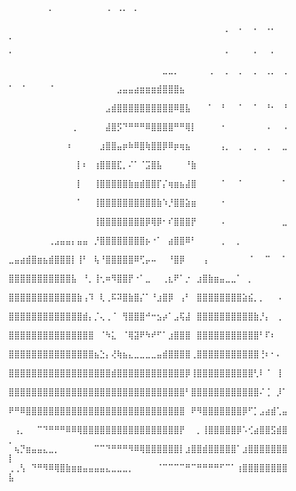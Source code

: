 ⠀⠀⠀⠀⠀⠀⠀⠁⠀⠀⠀⠀⠀⠀⠀⠀⠀⠈⠀⠈⠁⠀⠁⠀⠀⠀⠀⠀⠀⠀⠀⠀⠀⠀⠀⠀⠀⠀⠀⠀⠀⠀⠀⠀⠀⠀⠀⠀⠀⠀
⠀⠀⠀⠀⠀⠀⠀⠀⠀⠀⠀⠀⠀⠀⠀⠀⠀⠀⠀⠀⠀⠀⠀⠀⠀⠀⠀⠀⠀⠀⠀⠀⠀⠀⠀⠀⠀⠀⠂⠀⠈⠀⠀⠁⠀⠈⠁⠀⠀⠁
⠄⠀⠀⠀⠀⠀⠀⠀⠀⠀⠀⠀⠀⠀⠀⠀⠀⠀⠀⠀⠀⠀⠀⠀⠀⠀⠀⠀⠀⠀⠀⠀⠀⠀⠀⠀⠀⠀⠄⠀⠀⠀⠀⠄⠀⠀⠄⠀⠀⠀
⠀⠀⠀⠀⠀⠀⠀⠀⠀⠀⠀⠀⠀⠀⠀⠀⠀⠀⠀⠀⠀⠀⠀⠀⠀⠀⠀⣀⣀⡀⠀⠀⠀⠀⠀⢀⠀⠀⡀⠀⢀⠀⠀⡀⠀⢀⡀⠀⢀⠀
⠁⠀⠈⠀⠀⠀⠀⠈⠀⠀⠀⠀⠀⠀⠀⠀⠀⠀⠀⣠⣤⣤⣴⣶⣶⣶⣾⣿⣿⣿⣦⠀⠀⠀⠀⠀⠀⠀⠀⠀⠀⠀⠀⠀⠀⠀⠀⠀⠀⠀
⠀⠀⠀⠀⠀⠀⠀⠀⠀⠀⠀⠀⠀⠀⠀⠀⠀⣠⣾⣿⣿⣿⣿⣿⣿⣿⣿⣿⣿⠿⣿⣧⠀⠀⠀⠁⠀⠘⠀⠀⠈⠀⠀⠁⠀⠘⠂⠀⠘⠀
⠀⠀⠀⠀⠀⠀⠀⠀⠀⠀⠀⢀⠀⠀⠀⠀⠀⣼⣿⡫⠙⠛⠛⠛⠿⣿⣿⣿⣿⠛⠛⢿⡇⠀⠀⠀⠀⠐⠀⠀⠀⠀⠀⠀⠀⠠⠀⠀⠠⠀
⠀⠀⠀⠀⠀⠀⠀⠀⠀⠀⠰⠀⠀⠀⠀⠀⣰⣿⣿⣤⡶⠷⠿⣿⢷⣿⣿⡿⠿⡶⢶⣦⠀⠀⠀⠀⠀⢠⡀⠀⢀⠀⠀⡀⠀⢀⠀⠀⣀⠀
⠀⠀⠀⠀⠀⠀⠀⠀⠀⠀⠀⠀⡇⠆⠀⢰⣿⣿⣿⣏⡀⠌⠁⠈⣩⣿⣧⠀⠀⠀⠀⠘⣷⠀⠀⠀⠀⠀⠀⠀⠀⠀⠀⠀⠀⠀⠀⠀⠀⠀
⠀⠀⠀⠀⠀⠀⠀⠀⠀⠀⠀⠀⡇⠀⠀⢸⣿⣿⣿⣿⣿⣷⣶⣾⣿⣿⡏⡌⢶⣶⣦⣼⣿⠀⠀⠀⠀⠈⠀⠀⠈⠀⠀⠀⠀⠀⠀⠀⠁⠀
⠀⠀⠀⠀⠀⠀⠀⠀⠀⠀⠀⠀⠁⠀⠀⢸⣿⣿⣿⣿⣿⣿⣿⣿⣿⣿⣷⠱⡘⣿⣿⣵⣶⠀⠀⠀⠀⠐⠀⠀⠀⠀⠀⠀⠀⠀⠀⠀⠀⠀
⠀⠀⠀⠀⠀⠀⠀⠀⠀⠀⠀⠀⠀⠀⠀⢸⣿⣿⣿⣿⣿⣿⣿⣿⡿⢿⡿⠂⠎⣿⣿⣿⡟⠀⠀⠀⠀⠠⠀⠀⠀⠀⠀⠀⠀⠀⠀⠀⣀⠀
⠀⠀⠀⠀⠀⠀⠀⢀⣠⣤⣤⡄⣤⣤⠀⡘⣿⣿⣿⣿⣿⣿⣿⣿⡦⠐⠁⠀⣴⣿⣿⠿⠃⠀⠀⠀⠀⢀⠀⠀⡀⠀⠀⠀⠀⠀⠀⠀⠀⠀
⣀⣤⣴⣾⣿⣶⣦⣾⣿⣿⣿⡇⢸⠃⠀⢧⠘⣿⣿⣿⣿⣿⠿⢋⡤⠤⠀⠀⠘⣿⡿⠀⠀⠀⢠⠀⠀⠀⠀⠀⠀⠀⠈⠀⠀⠉⠀⠀⠁⠀
⣿⣿⣿⣿⣿⣿⣿⣿⣿⣿⣿⣧⠀⠘⡀⢸⢂⠶⠻⣿⣿⡟⠐⠁⣀⠀⠀⢀⣆⠟⠁⡐⠀⣰⣿⣷⣶⣤⣀⣀⠁⠀⡀⠀⠀⠀⠀⠀⠀⠀
⣿⣿⣿⣿⣿⣿⣿⣿⣿⣿⣿⣿⣷⢠⠹⠀⢇⢀⠯⠽⣿⣷⣿⡌⠁⠘⣰⣿⡿⠀⢠⠃⠀⣿⣿⣿⣿⣿⣿⣿⣿⣵⣮⡀⡀⠀⠀⠠⠀⠀
⣿⣿⣿⣿⣿⣿⣿⣿⣿⣿⣿⣿⣿⣾⡄⡈⢄⢀⠈⠀⢻⣿⣿⣿⠚⠒⣢⡴⠁⣠⢯⣼⠀⣿⣿⣿⣿⣿⣿⣿⣿⣿⣿⣷⡘⡄⠀⢀⠀⠀
⣿⣿⣿⣿⣿⣿⣿⣿⣿⣿⣿⣿⣿⣿⣿⠀⠈⠳⣅⠀⠈⢿⣽⠟⠳⠞⠋⠁⣰⣿⣿⣿⠀⣿⣿⣿⣿⣿⣿⣿⣿⣿⣿⣿⠃⠏⠆⠀⠀⠀
⣿⣿⣿⣿⣿⣿⣿⣿⣿⣿⣿⣿⣿⣿⣿⣦⣑⡄⢜⢷⣦⣄⣀⣀⣀⣀⣤⣾⣿⣿⣿⣿⢀⣿⣿⣿⣿⣿⣿⣿⣿⣿⣿⣿⢘⠆⠂⠄⠀⠀
⣿⣿⣿⣿⣿⣿⣿⣿⣿⣿⣿⣿⣿⣿⣿⣿⣿⣿⣾⣿⣿⣿⣿⣿⣿⣿⣿⣿⣿⣿⣿⡿⢸⣿⣿⣿⣿⣿⣿⣿⣿⣿⣿⢃⠇⠈⠀⢸⠀⠀
⣿⣿⣿⣿⣿⣿⣿⣿⣿⣿⣿⣿⣿⣿⣿⣿⣿⣿⣿⣿⣿⣿⣿⣿⣿⣿⣿⣿⣿⣿⣿⠃⣿⣿⣿⣿⣿⣿⣿⣿⣿⣿⣿⣿⠌⢈⠀⡸⠁⠀
⠟⠛⠿⣿⣿⣿⣿⣿⣿⣿⣿⣿⣿⣿⣿⣿⣿⣿⣿⣿⣿⣿⣿⣿⣿⣿⣿⣿⣿⣿⣿⠀⠟⠻⣿⣿⣿⣿⣿⣿⣿⡿⠋⡁⣠⣴⣾⢁⣤⠀
⠀⢠⡀⠀⠀⠉⠙⠛⠛⠛⠿⠿⢿⣿⣿⣿⣿⣿⣿⣿⣿⣿⣿⣿⣿⣿⣿⣿⣿⣿⡟⠀⠀⡀⢸⣿⣿⣿⣿⣿⡿⠡⢊⣴⣿⣿⣫⣾⣿⡀
⠀⢦⡙⣶⣤⣤⣄⣀⡀⠀⠀⠀⠀⠀⠀⠉⠉⠙⠛⠛⠛⠻⠿⢿⣿⣿⣿⣿⣿⣿⡇⣰⣿⣿⣾⣿⣿⣿⣿⣿⠁⣰⣿⣿⣿⣿⣿⣿⣿⡇
⢀⢀⢣⠀⠙⠛⠻⠿⢿⣿⣷⣶⣶⣤⣤⣤⣤⣄⣀⣀⣀⡀⠀⠀⠀⠀⠈⠉⠉⠉⠉⠛⠉⠛⠛⠛⠛⠋⠉⠁⢰⣿⣿⣿⣿⣿⣿⣿⣿⣧